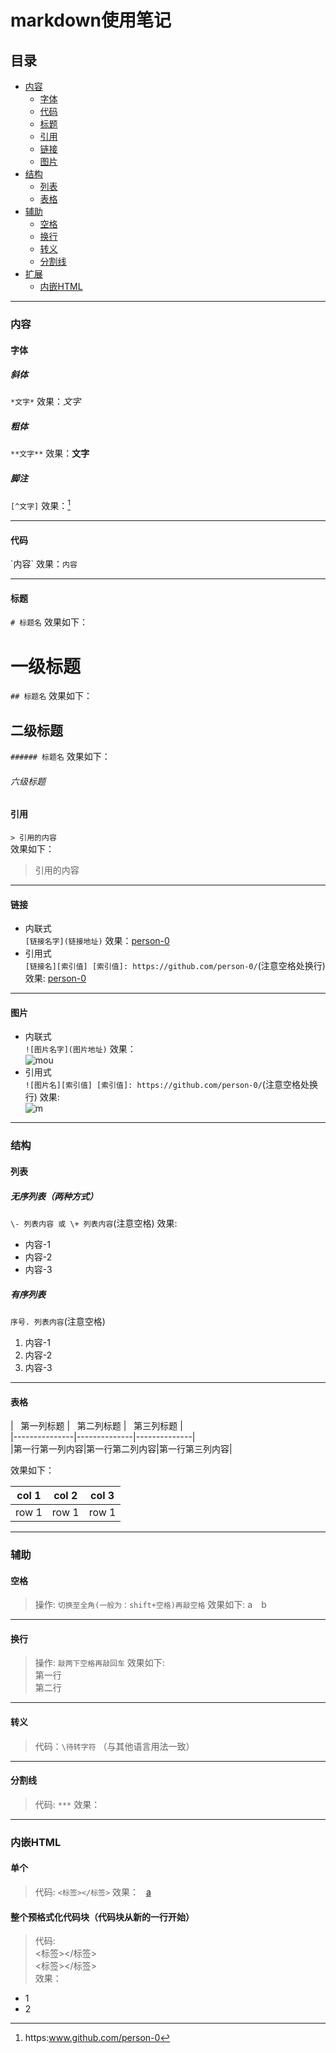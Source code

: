 # markdown使用笔记
## 目录
- [内容](https://github.com/person-0/test/blob/master/test-MarkDown.md#内容)  
  + [字体](https://github.com/person-0/test/blob/master/test-MarkDown.md#字体)  
  + [代码](https://github.com/person-0/test/blob/master/test-MarkDown.md#代码)  
  + [标题](https://github.com/person-0/test/blob/master/test-MarkDown.md#标题)  
  + [引用](https://github.com/person-0/test/blob/master/test-MarkDown.md#引用)  
  + [链接](https://github.com/person-0/test/blob/master/test-MarkDown.md#链接)  
  + [图片](https://github.com/person-0/test/blob/master/test-MarkDown.md#图片)
- [结构](https://github.com/person-0/test/blob/master/test-MarkDown.md#结构)  
  + [列表](https://github.com/person-0/test/blob/master/test-MarkDown.md#列表)  
  + [表格](https://github.com/person-0/test/blob/master/test-MarkDown.md#表格)
- [辅助](https://github.com/person-0/test/blob/master/test-MarkDown.md#辅助)
  + [空格](https://github.com/person-0/test/blob/master/test-MarkDown.md#空格)
  + [换行](https://github.com/person-0/test/blob/master/test-MarkDown.md#换行)  
  + [转义](https://github.com/person-0/test/blob/master/test-MarkDown.md#转义)  
  + [分割线](https://github.com/person-0/test/blob/master/test-MarkDown.md#分割线)  
- [扩展](https://github.com/person-0/test/blob/master/test-MarkDown.md#扩展)  
  + [内嵌HTML](https://github.com/person-0/test/blob/master/test-MarkDown.md#内嵌HTML)
***
### 内容
#### 字体
##### 斜体
`*文字*` 效果：*文字*
##### 粗体
`**文字**` 效果：**文字**
##### 脚注
`[^文字]` 效果：[^脚注]  
  
[^脚注]: https:www.github.com/person-0
***
#### 代码
\`内容\` 效果：`内容`
***
#### 标题
`# 标题名` 效果如下：
# 一级标题
`## 标题名` 效果如下：
## 二级标题
`###### 标题名` 效果如下：
###### 六级标题
#### 引用
`> 引用的内容`  
效果如下：
> 引用的内容
***
#### 链接
- 内联式  
`[链接名字](链接地址)`
效果：[person-0](http://github.com/person-0)
- 引用式  
`[链接名][索引值] [索引值]: https://github.com/person-0/`(注意空格处换行)
效果: [person-0][1]  

[1]: https://github.com/person-0 "mygithub"
***
#### 图片
- 内联式  
`![图片名字](图片地址)`
效果：  
![mou](http://mouapp.com/Mou_128.png)
- 引用式  
`![图片名][索引值] [索引值]: https://github.com/person-0/`(注意空格处换行)
效果:   
![m][2]  

[2]: http://mouapp.com/Mou_128.png "mou"
***
###  结构
#### 列表
##### 无序列表（两种方式）
`\- 列表内容 或 \+ 列表内容`(注意空格)
效果:
- 内容-1
- 内容-2
- 内容-3
##### 有序列表
`序号. 列表内容`(注意空格)
1. 内容-1
2. 内容-2
3. 内容-3
***
#### 表格
\|   第一列标题   \|   第二列标题  \|   第三列标题  \|  
\|---------------\|--------------\|--------------\|  
\|第一行第一列内容\|第一行第二列内容\|第一行第三列内容\|  
  
效果如下：  

|col 1|col 2| col 3|
|-----|-----|------|
|row 1|row 1| row 1|
***
### 辅助
#### 空格
> 操作: `切换至全角(一般为：shift+空格)再敲空格` 效果如下:
a　b
***
#### 换行
> 操作: `敲两下空格再敲回车` 效果如下:  
第一行  
第二行
***
#### 转义
> 代码：`\待转字符` （与其他语言用法一致）
***
#### 分割线
> 代码: `***` 效果：
***
### 内嵌HTML
#### 单个
> 代码: `<标签></标签>` 效果：  
<a href="#">a</a>
#### 整个预格式化代码块（代码块从新的一行开始）
> 代码:  
<标签></标签>  
<标签></标签>  
效果：  
<ul>  
 <li>1</li>  
 <li>2</li>  
</ul>
